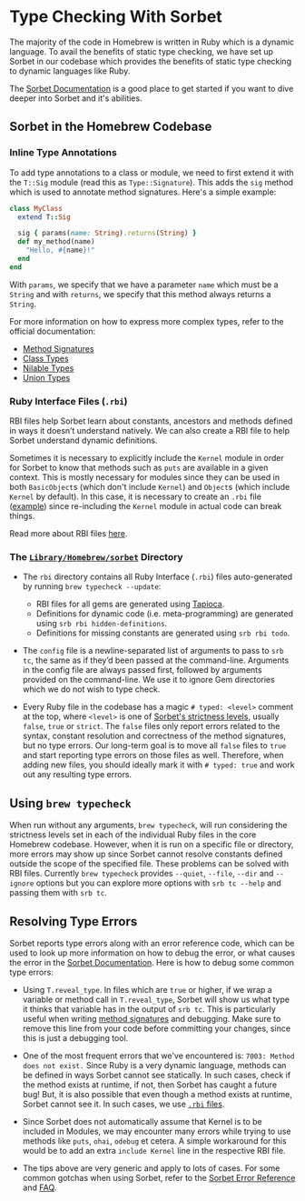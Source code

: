 # Type Checking With Sorbet

The majority of the code in Homebrew is written in Ruby which is a dynamic
language. To avail the benefits of static type checking, we have set up
Sorbet in our codebase which provides the benefits of static type checking
to dynamic languages like Ruby.

The [Sorbet Documentation] is a good place
to get started if you want to dive deeper into Sorbet and it's abilities.

## Sorbet in the Homebrew Codebase

### Inline Type Annotations

To add type annotations to a class or module, we need to first extend it with
the `T::Sig` module (read this as `Type::Signature`). This adds the `sig`
method which is used to annotate method signatures. Here's a simple example:

```ruby
class MyClass
  extend T::Sig

  sig { params(name: String).returns(String) }
  def my_method(name)
    "Hello, #{name}!"
  end
end
```

With `params`, we specify that we have a parameter `name` which must be a
`String` and with `returns`, we specify that this method always returns
a `String`.

For more information on how to express more complex types, refer to the
official documentation:

  - [Method Signatures](https://sorbet.org/docs/sigs)
  - [Class Types](https://sorbet.org/docs/class-types)
  - [Nilable Types](https://sorbet.org/docs/nilable-types)
  - [Union Types](https://sorbet.org/docs/union-types)

### Ruby Interface Files (`.rbi`)

RBI files help Sorbet learn about constants, ancestors and methods
defined in ways it doesn’t understand natively. We can also create a
RBI file to help Sorbet understand dynamic definitions.

Sometimes it is necessary to explicitly include the `Kernel` module in
order for Sorbet to know that methods such as `puts` are available in
a given context. This is mostly necessary for modules since they can
be used in both `BasicObject`s (which don't include `Kernel`) and
`Object`s (which include `Kernel` by default). In this case, it is
necessary to create an `.rbi` file ([example]) since re-including the
`Kernel` module in actual code can break things.

Read more about RBI files [here](https://sorbet.org/docs/rbi).

[example]: https://github.com/Homebrew/brew/blob/61b79318ed089b5010501e2cbf163fd8e48e2dfc/Library/Homebrew/global.rbi

### The [`Library/Homebrew/sorbet`] Directory

[`Library/Homebrew/sorbet`]: https://github.com/Homebrew/brew/tree/master/Library/Homebrew/sorbet

- The `rbi` directory contains all Ruby Interface (`.rbi`) files
  auto-generated by running `brew typecheck --update`:

  - RBI files for all gems are generated using
    [Tapioca](https://github.com/Shopify/tapioca#tapioca).
  - Definitions for dynamic code (i.e. meta-programming) are generated using
    `srb rbi hidden-definitions`.
  - Definitions for missing constants are generated using `srb rbi todo`.

- The `config` file is a newline-separated list of arguments to pass to
  `srb tc`, the same as if they’d been passed at the command-line. Arguments
  in the config file are always passed first, followed by arguments provided
  on the command-line. We use it to ignore Gem directories which we do not
  wish to type check.

- Every Ruby file in the codebase has a magic `# typed: <level>` comment at the
  top, where `<level>` is one of [Sorbet's strictness levels], usually `false`,
  `true` or `strict`. The `false` files only report errors related to the
  syntax, constant resolution and correctness of the method signatures, but no
  type errors. Our long-term goal is to move all `false` files to `true` and
  start reporting type errors on those files as well. Therefore, when adding
  new files, you should ideally mark it with `# typed: true` and work out any
  resulting type errors.

  [Sorbet's strictness levels]: https://sorbet.org/docs/static#file-level-granularity-strictness-levels

## Using `brew typecheck`

When run without any arguments, `brew typecheck`, will run considering the strictness levels
set in each of the individual Ruby files in the core Homebrew codebase. However, when
it is run on a specific file or directory, more errors may show up since Sorbet
cannot resolve constants defined outside the scope of the specified file. These
problems can be solved with RBI files. Currently `brew typecheck` provides `--quiet`, `--file`,
`--dir` and `--ignore` options but you can explore more options with `srb tc --help` and
passing them with `srb tc`.

## Resolving Type Errors

Sorbet reports type errors along with an error reference code, which can be used
to look up more information on how to debug the error, or what causes the error in
the [Sorbet Documentation]. Here is how to debug some common type errors:

- Using `T.reveal_type`. In files which are `true` or higher, if we wrap a variable
  or method call in `T.reveal_type`, Sorbet will show us what type it thinks that
  variable has in the output of `srb tc`. This is particularly useful when writing
  [method signatures](https://sorbet.org/docs/sigs) and debugging. Make sure to
  remove this line from your code before committing your changes, since this is
  just a debugging tool.

- One of the most frequent errors that we've encountered is: `7003: Method does not exist.`
  Since Ruby is a very dynamic language, methods can be defined in ways Sorbet cannot
  see statically. In such cases, check if the method exists at runtime, if not, then
  Sorbet has caught a future bug! But, it is also possible that even though a method
  exists at runtime, Sorbet cannot see it. In such cases, we use
  [`.rbi` files](#ruby-interface-files-rbi).

- Since Sorbet does not automatically assume that Kernel is to be included in Modules,
  we may encounter many errors while trying to use methods like `puts`, `ohai`, `odebug` et cetera.
  A simple workaround for this would be to add an extra `include Kernel` line in the
  respective RBI file.

- The tips above are very generic and apply to lots of cases. For some common gotchas
  when using Sorbet, refer to the [Sorbet Error Reference](https://sorbet.org/docs/error-reference)
  and [FAQ](https://sorbet.org/docs/faq).

[Sorbet Documentation]: https://sorbet.org/docs/overview
